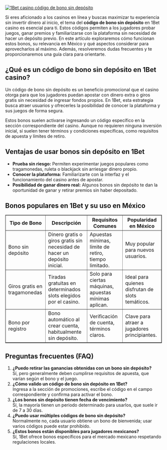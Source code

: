 [![1Bet casino código de bono sin depósito](https://123-caf.pages.dev/gitsignup.png)](https://vrmoo.ru/Bt82HjjY)

<p>Si eres aficionado a los casinos en línea y buscas maximizar tu experiencia sin invertir dinero al inicio, el tema del <strong>código de bono sin depósito</strong> en 1Bet casino es esencial para ti. Estos códigos permiten a los jugadores probar juegos, ganar premios y familiarizarse con la plataforma sin necesidad de hacer un depósito previo. En este artículo exploraremos cómo funcionan estos bonos, su relevancia en México y qué aspectos considerar para aprovecharlos al máximo. Además, resolveremos dudas frecuentes y te proporcionaremos una guía clara para orientarte.</p>  <h2>¿Qué es un código de bono sin depósito en 1Bet casino?</h2> <p>Un código de bono sin depósito es un beneficio promocional que el casino otorga para que los jugadores puedan apostar con dinero extra o giros gratis sin necesidad de ingresar fondos propios. En 1Bet, esta estrategia busca atraer usuarios y ofrecerles la posibilidad de conocer la plataforma y sus juegos de forma segura.</p> <p>Estos bonos suelen activarse ingresando un código específico en la sección correspondiente del casino. Aunque no requieren ninguna inversión inicial, sí suelen tener términos y condiciones específicas, como requisitos de apuesta y límites de retiro.</p>  <h2>Ventajas de usar bonos sin depósito en 1Bet</h2> <ul> <li><strong>Prueba sin riesgo:</strong> Permiten experimentar juegos populares como tragamonedas, ruleta o blackjack sin arriesgar dinero propio.</li> <li><strong>Conocer la plataforma:</strong> Familiarizarte con la interfaz y el funcionamiento del casino antes de apostar.</li> <li><strong>Posibilidad de ganar dinero real:</strong> Algunos bonos sin depósito te dan la oportunidad de ganar y retirar premios sin haber depositado.</li> </ul>  <h2>Bonos populares en 1Bet y su uso en México</h2> <table border="1" cellpadding="5" cellspacing="0" style="border-collapse: collapse; width: 100%;"> <thead> <tr> <th>Tipo de Bono</th> <th>Descripción</th> <th>Requisitos Comunes</th> <th>Popularidad en México</th> </tr> </thead> <tbody> <tr> <td>Bono sin depósito</td> <td>Dinero gratis o giros gratis sin necesidad de hacer un depósito inicial.</td> <td>Apuestas mínimas, límite de retiro, tiempo limitado.</td> <td>Muy popular para nuevos usuarios.</td> </tr> <tr> <td>Giros gratis en tragamonedas</td> <td>Tiradas gratuitas en determinados slots elegidos por el casino.</td> <td>Solo para ciertas máquinas, apuestas mínimas aplican.</td> <td>Ideal para quienes disfrutan de slots temáticos.</td> </tr> <tr> <td>Bono por registro</td> <td>Bono automático al crear cuenta, habitualmente sin depósito.</td> <td>Verificación de cuenta, términos claros.</td> <td>Clave para atraer a jugadores principiantes.</td> </tr> </tbody> </table>  <h2>Preguntas frecuentes (FAQ)</h2> <ol> <li><strong>¿Puedo retirar las ganancias obtenidas con un bono sin depósito?</strong><br> Sí, pero generalmente deben cumplirse requisitos de apuesta, que varían según el bono y el juego.</li> <li><strong>¿Cómo valido un código de bono sin depósito en 1Bet?</strong><br> Ingresa a la sección de promociones, escribe el código en el campo correspondiente y confirma para activar el bono.</li> <li><strong>¿Los bonos sin depósito tienen fecha de vencimiento?</strong><br> Sí, la mayoría tienen un periodo determinado para usarlos, que suele ir de 7 a 30 días.</li> <li><strong>¿Puedo usar múltiples códigos de bono sin depósito?</strong><br> Normalmente no, cada usuario obtiene un bono de bienvenida; usar varios códigos puede estar prohibido.</li> <li><strong>¿Estos bonos están disponibles para jugadores mexicanos?</strong><br> Sí, 1Bet ofrece bonos específicos para el mercado mexicano respetando regulaciones locales.</li> </ol>